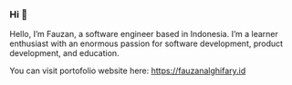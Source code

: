 ### Hi 👋

Hello, I’m Fauzan, a software engineer based in Indonesia. I’m a learner enthusiast with an enormous passion for software development, product development, and education.

You can visit portofolio website here: https://fauzanalghifary.id